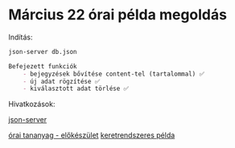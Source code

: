 # Március 22 órai példa megoldás

Indítás:
```bash
json-server db.json
```

```md
Befejezett funkciók
    - bejegyzések bővítése content-tel (tartalommal) ✅
    - új adat rögzítése ✅
    - kiválasztott adat törlése ✅

```

Hivatkozások:

[json-server](https://github.com/typicode/json-server/tree/v0)

[órai tananyag - előkészület](https://github.com/tomuwhu/simlestfullstack)
[keretrendszeres példa](https://github.com/tomuwhu/jsonserver-svelte)
